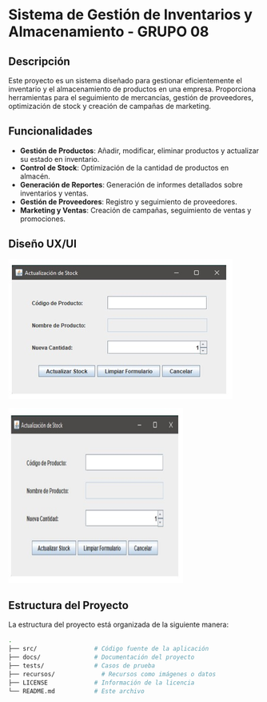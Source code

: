 ﻿
 
# Sistema de Gestión de Inventarios y Almacenamiento - GRUPO 08 

## Descripción
Este proyecto es un sistema diseñado para gestionar eficientemente el inventario y el almacenamiento de productos en una empresa. Proporciona herramientas para el seguimiento de mercancías, gestión de proveedores, optimización de stock y creación de campañas de marketing.

## Funcionalidades
- **Gestión de Productos**: Añadir, modificar, eliminar productos y actualizar su estado en inventario.
- **Control de Stock**: Optimización de la cantidad de productos en almacén.
- **Generación de Reportes**: Generación de informes detallados sobre inventarios y ventas.
- **Gestión de Proveedores**: Registro y seguimiento de proveedores.
- **Marketing y Ventas**: Creación de campañas, seguimiento de ventas y promociones.

## Diseño UX/UI
![Proceso de Actualización de Stock](recursos/Diseño%20Prototipo%20UXUI%20-%20Java/Proceso%20de%20Actualización%20de%20Stock.jpg)

<img src="recursos/Diseño%20Prototipo%20UXUI%20-%20Java/Proceso%20de%20Actualización%20de%20Stock.jpg" alt="Proceso de Actualización de Stock" width="350" height="350" />

## Estructura del Proyecto
La estructura del proyecto está organizada de la siguiente manera:

```bash
.
├── src/                # Código fuente de la aplicación
├── docs/               # Documentación del proyecto
├── tests/              # Casos de prueba
├── recursos/             # Recursos como imágenes o datos
├── LICENSE             # Información de la licencia
└── README.md           # Este archivo

